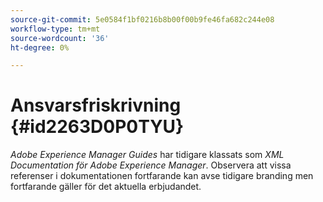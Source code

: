 ```yaml
---
source-git-commit: 5e0584f1bf0216b8b00f00b9fe46fa682c244e08
workflow-type: tm+mt
source-wordcount: '36'
ht-degree: 0%

---
```

# Ansvarsfriskrivning {#id2263D0P0TYU}

*Adobe Experience Manager Guides* har tidigare klassats som *XML Documentation för Adobe Experience Manager*. Observera att vissa referenser i dokumentationen fortfarande kan avse tidigare branding men fortfarande gäller för det aktuella erbjudandet.


